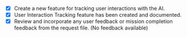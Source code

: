 - [X] Create a new feature for tracking user interactions with the AI.
- [X] User Interaction Tracking feature has been created and documented.
- [X] Review and incorporate any user feedback or mission completion feedback from the request file. (No feedback available)
